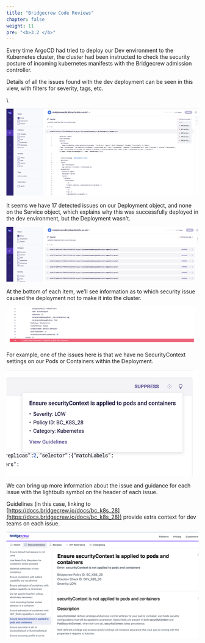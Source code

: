 ```yaml
---
title: "Bridgecrew Code Reviews"
chapter: false
weight: 11
pre: "<b>3.2 </b>"
---
```


Every time ArgoCD had tried to deploy our Dev environment to the Kubernetes cluster, the cluster had been instructed to check the security posture of incoming kubernetes manifests with the Bridgecrew admission controller. 

Details of all the issues found with the dev deployment can be seen in this view, with filters for severity, tags, etc.

 \

![alt_text](images/bcDashFullScreenshot.png "image_tooltip")


It seems we have 17 detected issues on our Deployment object, and none on the Service object, which explains why this was successfully deployed in the dev environment, but the Deployment wasn't.


![alt_text](images/bcDashProjects.png "image_tooltip")



At the bottom of each item, we’ll see information as to which security issue caused the deployment not to make it into the cluster.


![alt_text](images/bridgecrewDashExampleIssue.png "image_tooltip")


For example, one of the issues here is that we have no SecurityContext settings on our Pods or Containers within the Deployment.


![alt_text](images/bcDashGuidelineInfo.png "image_tooltip")


We can bring up more information about the issue and guidance for each issue with the lightbulb symbol on the header of each issue.


Guidelines (in this case, linking to [https://docs.bridgecrew.io/docs/bc_k8s_28](https://docs.bridgecrew.io/docs/bc_k8s_28)) provide extra context for dev teams on each issue. 
 

![alt_text](images/bcGuidelines.png "image_tooltip")

